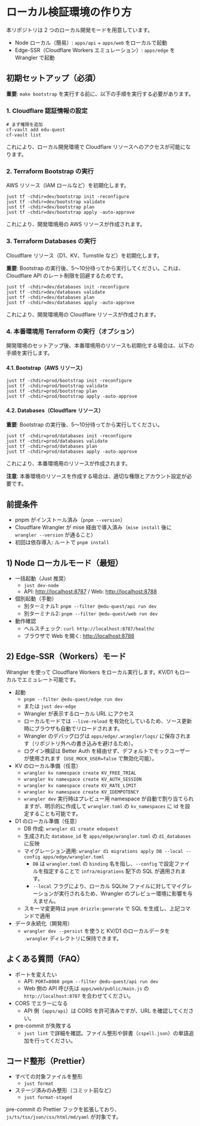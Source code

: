 # ローカル検証環境の作り方

本リポジトリは 2 つのローカル開発モードを用意しています。

- Node ローカル（簡易）: `apps/api` + `apps/web` をローカルで起動
- Edge-SSR（Cloudflare Workers エミュレーション）: `apps/edge` を Wrangler で起動

## 初期セットアップ（必須）

**重要**: `make bootstrap` を実行する前に、以下の手順を実行する必要があります。

### 1. Cloudflare 認証情報の設定

```shell
# まず権限を追加
cf-vault add edu-quest
cf-vault list
```

これにより、ローカル開発環境で Cloudflare リソースへのアクセスが可能になります。

### 2. Terraform Bootstrap の実行

AWS リソース（IAM ロールなど）を初期化します。

```shell
just tf -chdir=dev/bootstrap init -reconfigure
just tf -chdir=dev/bootstrap validate
just tf -chdir=dev/bootstrap plan
just tf -chdir=dev/bootstrap apply -auto-approve
```

これにより、開発環境用の AWS リソースが作成されます。

### 3. Terraform Databases の実行

Cloudflare リソース（D1、KV、Turnstile など）を初期化します。

**重要**: Bootstrap の実行後、5〜10分待ってから実行してください。これは、Cloudflare API のレート制限を回避するためです。

```shell
just tf -chdir=dev/databases init -reconfigure
just tf -chdir=dev/databases validate
just tf -chdir=dev/databases plan
just tf -chdir=dev/databases apply -auto-approve
```

これにより、開発環境用の Cloudflare リソースが作成されます。

### 4. 本番環境用 Terraform の実行（オプション）

開発環境のセットアップ後、本番環境用のリソースも初期化する場合は、以下の手順を実行します。

#### 4.1. Bootstrap（AWS リソース）

```shell
just tf -chdir=prod/bootstrap init -reconfigure
just tf -chdir=prod/bootstrap validate
just tf -chdir=prod/bootstrap plan
just tf -chdir=prod/bootstrap apply -auto-approve
```

#### 4.2. Databases（Cloudflare リソース）

**重要**: Bootstrap の実行後、5〜10分待ってから実行してください。

```shell
just tf -chdir=prod/databases init -reconfigure
just tf -chdir=prod/databases validate
just tf -chdir=prod/databases plan
just tf -chdir=prod/databases apply -auto-approve
```

これにより、本番環境用のリソースが作成されます。

**注意**: 本番環境のリソースを作成する場合は、適切な権限とアカウント設定が必要です。

## 前提条件

- pnpm がインストール済み（`pnpm --version`）
- Cloudflare Wrangler が mise 経由で導入済み（`mise install` 後に `wrangler --version` が通ること）
- 初回は依存導入: ルートで `pnpm install`

## 1) Node ローカルモード（最短）

- 一括起動（Just 推奨）
  - `just dev-node`
  - API: <http://localhost:8787> / Web: <http://localhost:8788>
- 個別起動（手動）
  - 別ターミナル1: `pnpm --filter @edu-quest/api run dev`
  - 別ターミナル2: `pnpm --filter @edu-quest/web run dev`
- 動作確認
  - ヘルスチェック: `curl http://localhost:8787/healthz`
  - ブラウザで Web を開く: <http://localhost:8788>

## 2) Edge-SSR（Workers）モード

Wrangler を使って Cloudflare Workers をローカル実行します。KV/D1 もローカルでエミュレート可能です。

- 起動
  - `pnpm --filter @edu-quest/edge run dev`
  - または `just dev-edge`
  - Wrangler が表示するローカル URL にアクセス
  - ローカルモードでは `--live-reload` を有効化しているため、ソース更新時にブラウザも自動でリロードされます。
  - Wrangler のデバッグログは `apps/edge/.wrangler/logs/` に保存されます（リポジトリ外への書き込みを避けるため）。
  - ログイン検証は Better Auth を経由せず、デフォルトでモックユーザーが使用されます（`USE_MOCK_USER=false` で無効化可能）。
- KV のローカル準備（任意）
  - `wrangler kv namespace create KV_FREE_TRIAL`
  - `wrangler kv namespace create KV_AUTH_SESSION`
  - `wrangler kv namespace create KV_RATE_LIMIT`
  - `wrangler kv namespace create KV_IDEMPOTENCY`
  - `wrangler dev` 実行時はプレビュー用 namespace が自動で割り当てられますが、明示的に作成して `wrangler.toml` の `kv_namespaces` に id を設定することも可能です。
- D1 のローカル準備（任意）
  - DB 作成: `wrangler d1 create eduquest`
  - 生成された `database_id` を `apps/edge/wrangler.toml` の `d1_databases` に反映
  - マイグレーション適用: `wrangler d1 migrations apply DB --local --config apps/edge/wrangler.toml`
    - `DB` は `wrangler.toml` の `binding` 名を指し、`--config` で設定ファイルを指定することで `infra/migrations` 配下の SQL が適用されます。
    - `--local` フラグにより、ローカル SQLite ファイルに対してマイグレーションが実行されるため、Wrangler のプレビュー環境に影響を与えません。
  - スキーマ変更時は `pnpm drizzle:generate` で SQL を生成し、上記コマンドで適用
- データ永続化（開発用）
  - `wrangler dev --persist` を使うと KV/D1 のローカルデータを `.wrangler` ディレクトリに保持できます。

## よくある質問（FAQ）

- ポートを変えたい
  - API: `PORT=8080 pnpm --filter @edu-quest/api run dev`
  - Web 側の API 呼び先は `apps/web/public/main.js` の `http://localhost:8787` を合わせてください。
- CORS でエラーになる
  - API 側（`apps/api`）は CORS を許可済みですが、URL を確認してください。
- pre-commit が失敗する
  - `just lint` で詳細を確認。ファイル整形や辞書（`cspell.json`）の単語追加を行ってください。

## コード整形（Prettier）

- すべての対象ファイルを整形
  - `just format`
- ステージ済みのみ整形（コミット前など）
  - `just format-staged`

pre-commit の Prettier フックを拡張しており、`js/ts/tsx/json/css/html/md/yaml` が対象です。
